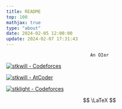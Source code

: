 ```yaml
---
title: README
top: 100
mathjax: true
type: "about"
date: 2024-02-05 12:00:00
update: 2024-02-07 17:31:43
---
```


$$
\texttt{An\ OIer}
$$

[![stkwill - Codeforces](https://cfrating.ihcr.top/?user=stkwill)](https://codeforces.com/profile/stkwill)

[![stkwill - AtCoder](https://atrating.baoshuo.dev/rating?username=stkwill)](https://atcoder.jp/users/stkwill)

[![stklight - Codeforces](https://cfrating.ihcr.top/?user=stklight)](https://codeforces.com/profile/stklight)

$$
\LaTeX
$$
